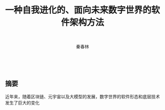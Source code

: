 <h1 align="center">一种自我进化的、面向未来数字世界的软件架构方法</h1>
<br/>
<p align="center">秦春林</p>

<br/><br/><br/>

## 摘要

近年来，随着区块链、元宇宙以及大模型的发展，数字世界的软件形态和底层技术发生了巨大的变化